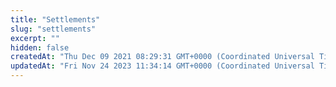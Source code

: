 ```yaml
---
title: "Settlements"
slug: "settlements"
excerpt: ""
hidden: false
createdAt: "Thu Dec 09 2021 08:29:31 GMT+0000 (Coordinated Universal Time)"
updatedAt: "Fri Nov 24 2023 11:34:14 GMT+0000 (Coordinated Universal Time)"
---
```

